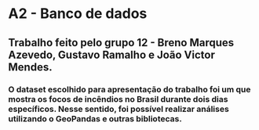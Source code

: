 # A2 - Banco de dados

## Trabalho feito pelo grupo 12 - Breno Marques Azevedo, Gustavo Ramalho e João Victor Mendes.

### O dataset escolhido para apresentação do trabalho foi um que mostra os focos de incêndios no Brasil durante dois dias específicos. Nesse sentido, foi possível realizar análises utilizando o GeoPandas e outras bibliotecas.
